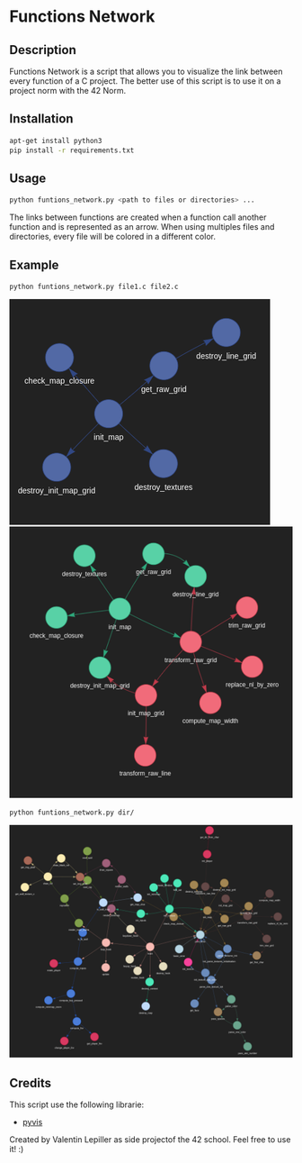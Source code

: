 # Functions Network
## Description
Functions Network is a script that allows you to visualize the link between every function of a C project. The better use of this script is to use it on a project norm with the 42 Norm.
## Installation
```bash
apt-get install python3
pip install -r requirements.txt
```
## Usage
```bash
python funtions_network.py <path to files or directories> ...
```
The links between functions are created when a function call another function and is represented as an arrow.
When using multiples files and directories, every file will be colored in a different color.
## Example
```bash
python funtions_network.py file1.c file2.c
```
![Simple network on a file](img/simple.png)
![Simple network on 2 files](img/double.png)
```bash
python funtions_network.py dir/
```
![Network on multiples files and directories](img/big.png)
## Credits
This script use the following librarie:
- [pyvis](https://pyvis.readthedocs.io/en/latest/)

Created by Valentin Lepiller as side projectof the 42 school.
Feel free to use it! :)